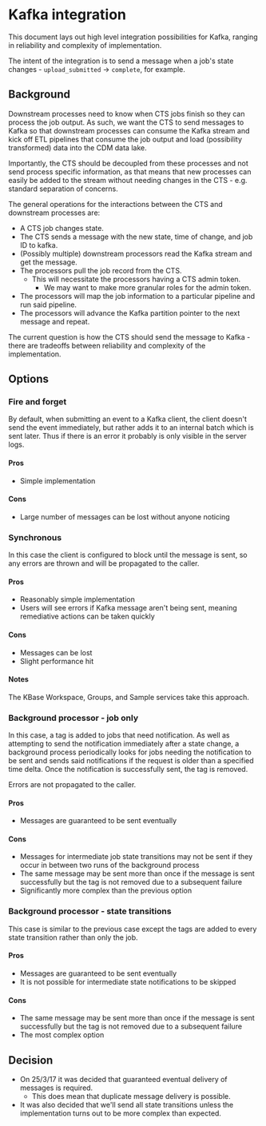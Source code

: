 # Kafka integration

This document lays out high level integration possibilities for Kafka, ranging in reliability
and complexity of implementation.

The intent of the integration is to send a message when a job's state changes -
`upload_submitted` -> `complete`, for example.

## Background

Downstream processes need to know when CTS jobs finish so they can process the job output.
As such, we want the CTS to send messages to Kafka so that downstream processes can
consume the Kafka stream and kick off ETL pipelines that consume the job output and load
(possibility transformed) data into the CDM data lake.

Importantly, the CTS should be decoupled from these processes and not send process specific
information, as that means that new processes can easily be added to the stream without needing
changes in the CTS - e.g. standard separation of concerns.

The general operations for the interactions between the CTS and downstream processes are:

* A CTS job changes state.
* The CTS sends a message with the new state, time of change, and job ID to kafka.
* (Possibly multiple) downstream processors read the Kafka stream and get the message.
* The processors pull the job record from the CTS.
    * This will necessitate the processors having a CTS admin token.
        * We may want to make more granular roles for the admin token.
* The processors will map the job information to a particular pipeline and run said pipeline.
* The processors will advance the Kafka partition pointer to the next message and repeat.

The current question is how the CTS should send the message to Kafka - there are tradeoffs
between reliability and complexity of the implementation.

## Options

### Fire and forget

By default, when submitting an event to a Kafka client, the client doesn't send the event
immediately, but rather adds it to an internal batch which is sent later. Thus if there is an
error it probably is only visible in the server logs.

#### Pros

* Simple implementation

#### Cons

* Large number of messages can be lost without anyone noticing

### Synchronous

In this case the client is configured to block until the message is sent, so any errors
are thrown and will be propagated to the caller.

#### Pros

* Reasonably simple implementation
* Users will see errors if Kafka message aren't being sent, meaning remediative actions can be
  taken quickly
  
#### Cons

* Messages can be lost
* Slight performance hit

#### Notes

The KBase Workspace, Groups, and Sample services take this approach.

### Background processor - job only

In this case, a tag is added to jobs that need notification. As well as attempting to send
the notification immediately after a state change, a background process periodically looks for
jobs needing the notification to be sent and sends said notifications if the request is
older than a specified time delta. Once the notification is successfully sent, the tag is removed.

Errors are not propagated to the caller.

#### Pros

* Messages are guaranteed to be sent eventually

#### Cons

* Messages for intermediate job state transitions may not be sent if they occur in between
  two runs of the background process
* The same message may be sent more than once if the message is sent successfully but the
  tag is not removed due to a subsequent failure
* Significantly more complex than the previous option

### Background processor - state transitions

This case is similar to the previous case except the tags are added to every state transition
rather than only the job.

#### Pros

* Messages are guaranteed to be sent eventually
* It is not possible for intermediate state notifications to be skipped

#### Cons

* The same message may be sent more than once if the message is sent successfully but the
  tag is not removed due to a subsequent failure
* The most complex option

## Decision

* On 25/3/17 it was decided that guaranteed eventual delivery of messages is required.
    * This does mean that duplicate message delivery is possible.
* It was also decided that we'll send all state transitions unless the implementation turns out
  to be more complex than expected.